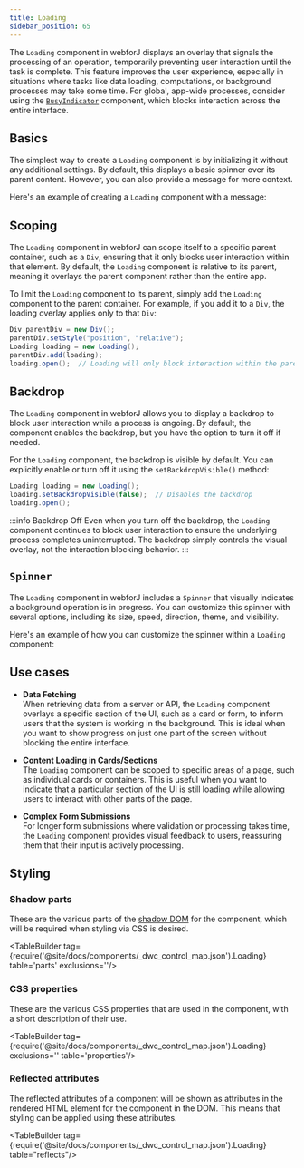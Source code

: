 ```yaml
---
title: Loading
sidebar_position: 65
---
```


<DocChip chip="shadow" />

<DocChip chip="name" label="dwc-loading" />


<JavadocLink type="loading" location="com/webforj/component/loading/Loading" top='true'/>

The `Loading` component in webforJ displays an overlay that signals the processing of an operation, temporarily preventing user interaction until the task is complete. This feature improves the user experience, especially in situations where tasks like data loading, computations, or background processes may take some time. For global, app-wide processes, consider using the [`BusyIndicator`](../components/busyindicator) component, which blocks interaction across the entire interface.

## Basics

The simplest way to create a `Loading` component is by initializing it without any additional settings. By default, this displays a basic spinner over its parent content. However, you can also provide a message for more context.

Here's an example of creating a `Loading` component with a message:

<ComponentDemo 
path='/webforj/loadingdemo?' 
javaE='https://raw.githubusercontent.com/webforj/webforj-documentation/refs/heads/main/src/main/java/com/webforj/samples/views/loading/LoadingDemoView.java'
cssURL='https://raw.githubusercontent.com/webforj/webforj-documentation/main/src/main/resources/css/loadingstyles/loadingdemo.css'
height = '300px'
/>

## Scoping

The `Loading` component in webforJ can scope itself to a specific parent container, such as a `Div`, ensuring that it only blocks user interaction within that element. By default, the `Loading` component is relative to its parent, meaning it overlays the parent component rather than the entire app.

To limit the `Loading` component to its parent, simply add the `Loading` component to the parent container. For example, if you add it to a `Div`, the loading overlay applies only to that `Div`:

```java
Div parentDiv = new Div();  
parentDiv.setStyle("position", "relative");
Loading loading = new Loading();
parentDiv.add(loading);
loading.open();  // Loading will only block interaction within the parentDiv
```

## Backdrop

The `Loading` component in webforJ allows you to display a backdrop to block user interaction while a process is ongoing. By default, the component enables the backdrop, but you have the option to turn it off if needed.

For the `Loading` component, the backdrop is visible by default. You can explicitly enable or turn off it using the `setBackdropVisible()` method:

```java
Loading loading = new Loading();
loading.setBackdropVisible(false);  // Disables the backdrop
loading.open();
```
:::info Backdrop Off
Even when you turn off the backdrop, the `Loading` component continues to block user interaction to ensure the underlying process completes uninterrupted. The backdrop simply controls the visual overlay, not the interaction blocking behavior.
:::

## `Spinner`

The `Loading` component in webforJ includes a `Spinner` that visually indicates a background operation is in progress. You can customize this spinner with several options, including its size, speed, direction, theme, and visibility.

Here's an example of how you can customize the spinner within a `Loading` component:

<ComponentDemo 
path='/webforj/loadingspinnerdemo?' 
javaE='https://raw.githubusercontent.com/webforj/webforj-documentation/refs/heads/main/src/main/java/com/webforj/samples/views/loading/LoadingSpinnerDemoView.java'
cssURL='https://raw.githubusercontent.com/webforj/webforj-documentation/main/src/main/resources/css/loadingstyles/loadingspinnerdemo.css'
height = '300px'
/>

## Use cases
- **Data Fetching**  
   When retrieving data from a server or API, the `Loading` component overlays a specific section of the UI, such as a card or form, to inform users that the system is working in the background. This is ideal when you want to show progress on just one part of the screen without blocking the entire interface.

- **Content Loading in Cards/Sections**  
   The `Loading` component can be scoped to specific areas of a page, such as individual cards or containers. This is useful when you want to indicate that a particular section of the UI is still loading while allowing users to interact with other parts of the page.

- **Complex Form Submissions**  
   For longer form submissions where validation or processing takes time, the `Loading` component provides visual feedback to users, reassuring them that their input is actively processing.

## Styling 

### Shadow parts

These are the various parts of the [shadow DOM](../glossary#shadow-dom) for the component, which will be required when styling via CSS is desired.

<TableBuilder tag={require('@site/docs/components/_dwc_control_map.json').Loading} table='parts' exclusions=''/>

### CSS properties

These are the various CSS properties that are used in the component, with a short description of their use.

<TableBuilder tag={require('@site/docs/components/_dwc_control_map.json').Loading} exclusions='' table='properties'/>

### Reflected attributes

The reflected attributes of a component will be shown as attributes in the rendered HTML element for the component in the DOM. This means that styling can be applied using these attributes.


<TableBuilder tag={require('@site/docs/components/_dwc_control_map.json').Loading} table="reflects"/>